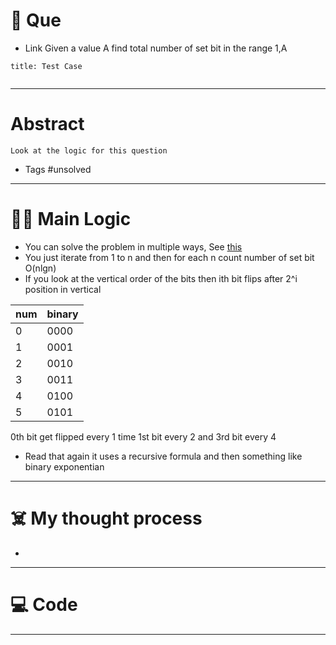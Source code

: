 # 🧩 Que
- Link
Given a value A find total number of set bit in the range 1,A
```ad-question
title: Test Case


```

---
# Abstract
```ad-abstract
Look at the logic for this question
```

- Tags #unsolved 
--- 
# 🕵️‍♂️ Main Logic
- You can solve the problem in multiple ways, See [this](https://www.geeksforgeeks.org/count-total-set-bits-in-all-numbers-from-1-to-n/)
- You just iterate from 1 to n and then for each n count number of set bit O(nlgn)
- If you look at the vertical order of the bits then ith bit flips after 2^i position in vertical

| num | binary |
| --- | ------ |
| 0   | 0000   |
| 1   | 0001   |
| 2   | 0010   |
| 3   | 0011   |
| 4   | 0100   |
| 5   | 0101   | 
0th bit get flipped every 1 time 1st bit every 2 and 3rd bit every 4
- Read that again it uses a recursive formula and then something like binary exponentian

---
# ☠️ My thought process
- 
---

# 💻 Code

---
